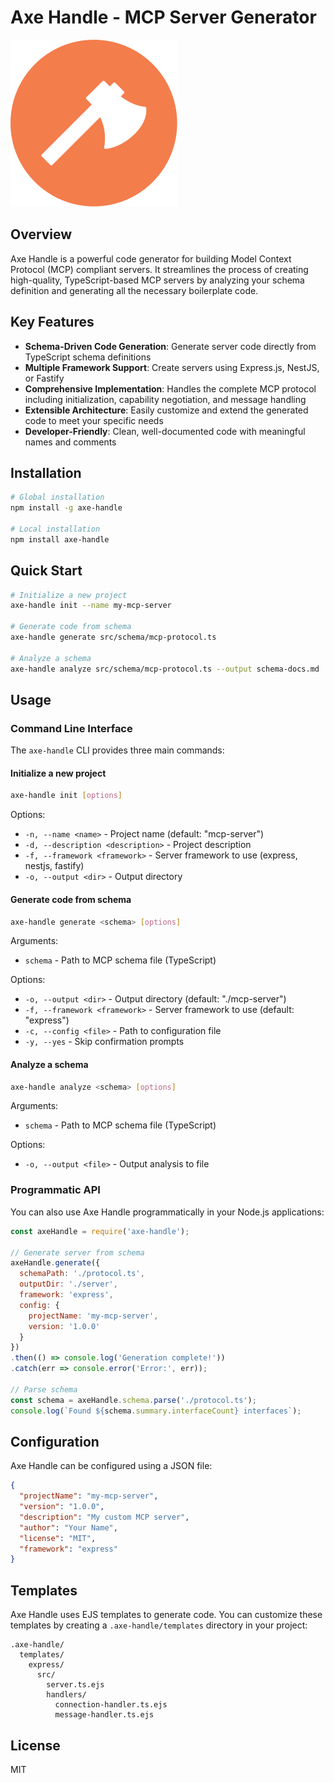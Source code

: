 # Axe Handle - MCP Server Generator

![Axe Handle Logo](assets/axe-handle-100x100.svg)

## Overview

Axe Handle is a powerful code generator for building Model Context Protocol (MCP) compliant servers. It streamlines the process of creating high-quality, TypeScript-based MCP servers by analyzing your schema definition and generating all the necessary boilerplate code.

## Key Features

- **Schema-Driven Code Generation**: Generate server code directly from TypeScript schema definitions
- **Multiple Framework Support**: Create servers using Express.js, NestJS, or Fastify
- **Comprehensive Implementation**: Handles the complete MCP protocol including initialization, capability negotiation, and message handling
- **Extensible Architecture**: Easily customize and extend the generated code to meet your specific needs
- **Developer-Friendly**: Clean, well-documented code with meaningful names and comments

## Installation

```bash
# Global installation
npm install -g axe-handle

# Local installation
npm install axe-handle
```

## Quick Start

```bash
# Initialize a new project
axe-handle init --name my-mcp-server

# Generate code from schema
axe-handle generate src/schema/mcp-protocol.ts

# Analyze a schema
axe-handle analyze src/schema/mcp-protocol.ts --output schema-docs.md
```

## Usage

### Command Line Interface

The `axe-handle` CLI provides three main commands:

#### Initialize a new project

```bash
axe-handle init [options]
```

Options:
- `-n, --name <name>` - Project name (default: "mcp-server")
- `-d, --description <description>` - Project description
- `-f, --framework <framework>` - Server framework to use (express, nestjs, fastify)
- `-o, --output <dir>` - Output directory

#### Generate code from schema

```bash
axe-handle generate <schema> [options]
```

Arguments:
- `schema` - Path to MCP schema file (TypeScript)

Options:
- `-o, --output <dir>` - Output directory (default: "./mcp-server")
- `-f, --framework <framework>` - Server framework to use (default: "express")
- `-c, --config <file>` - Path to configuration file
- `-y, --yes` - Skip confirmation prompts

#### Analyze a schema

```bash
axe-handle analyze <schema> [options]
```

Arguments:
- `schema` - Path to MCP schema file (TypeScript)

Options:
- `-o, --output <file>` - Output analysis to file

### Programmatic API

You can also use Axe Handle programmatically in your Node.js applications:

```javascript
const axeHandle = require('axe-handle');

// Generate server from schema
axeHandle.generate({
  schemaPath: './protocol.ts',
  outputDir: './server',
  framework: 'express',
  config: {
    projectName: 'my-mcp-server',
    version: '1.0.0'
  }
})
.then(() => console.log('Generation complete!'))
.catch(err => console.error('Error:', err));

// Parse schema
const schema = axeHandle.schema.parse('./protocol.ts');
console.log(`Found ${schema.summary.interfaceCount} interfaces`);
```

## Configuration

Axe Handle can be configured using a JSON file:

```json
{
  "projectName": "my-mcp-server",
  "version": "1.0.0",
  "description": "My custom MCP server",
  "author": "Your Name",
  "license": "MIT",
  "framework": "express"
}
```

## Templates

Axe Handle uses EJS templates to generate code. You can customize these templates by creating a `.axe-handle/templates` directory in your project:

```
.axe-handle/
  templates/
    express/
      src/
        server.ts.ejs
        handlers/
          connection-handler.ts.ejs
          message-handler.ts.ejs
```

## License

MIT
